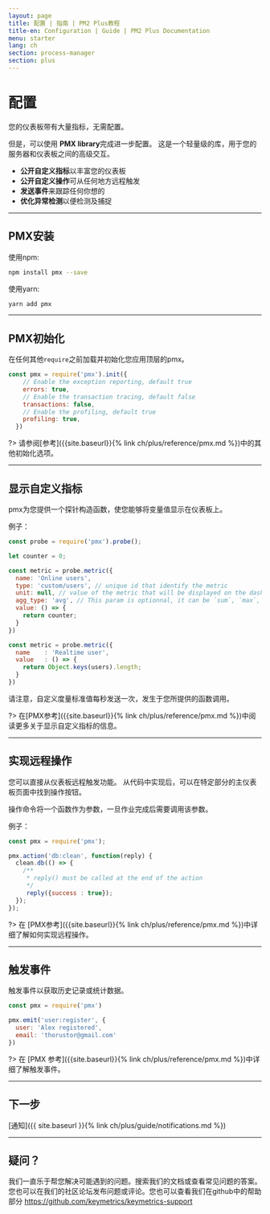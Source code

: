 ```yaml
---
layout: page
title: 配置 | 指南 | PM2 Plus教程
title-en: Configuration | Guide | PM2 Plus Documentation
menu: starter
lang: ch
section: process-manager
section: plus
---
```


# 配置

您的仪表板带有大量指标，无需配置。

但是，可以使用 **PMX library**完成进一步配置。 这是一个轻量级的库，用于您的服务器和仪表板之间的高级交互。

- **公开自定义指标**以丰富您的仪表板
- **公开自定义操作**可从任何地方远程触发
- **发送事件**来跟踪任何你想的
- **优化异常检测**以便检测及捕捉

---

## PMX安装

使用npm:

```bash
npm install pmx --save
```

使用yarn:

```bash
yarn add pmx
```

---

## PMX初始化

在任何其他`require`之前加载并初始化您应用顶层的pmx。

```javascript
const pmx = require('pmx').init({
    // Enable the exception reporting, default true
    errors: true,
    // Enable the transaction tracing, default false
    transactions: false,
    // Enable the profiling, default true
    profiling: true,
  })
```

?> 请参阅[参考]({{site.baseurl}}{% link ch/plus/reference/pmx.md %})中的其他初始化选项。

---

## 显示自定义指标

pmx为您提供一个探针构造函数，使您能够将变量值显示在仪表板上。

例子：

```javascript
const probe = require('pmx').probe();

let counter = 0;

const metric = probe.metric({
  name: 'Online users',
  type: 'custom/users', // unique id that identify the metric
  unit: null, // value of the metric that will be displayed on the dashboard
  agg_type: 'avg', // This param is optionnal, it can be `sum`, `max`, `min`, `avg` (default) or `none`. It will impact the way the probe data are aggregated. Use `none` if this is irrelevant (eg: constant or string value).
  value: () => {
    return counter;
  }
})

const metric = probe.metric({
  name    : 'Realtime user',
  value   : () => {
    return Object.keys(users).length;
  }
})
```

请注意，自定义度量标准值每秒发送一次，发生于您所提供的函数调用。

?> 在[PMX参考]({{site.baseurl}}{% link ch/plus/reference/pmx.md %})中阅读更多关于显示自定义指标的信息。

---

## 实现远程操作

您可以直接从仪表板远程触发功能。 从代码中实现后，可以在特定部分的主仪表板页面中找到操作按钮。

操作命令将一个函数作为参数，一旦作业完成后需要调用该参数。

例子：

```javascript
const pmx = require('pmx');

pmx.action('db:clean', function(reply) {
  clean.db(() => {
    /**
     * reply() must be called at the end of the action
     */
     reply({success : true});
  });
});
```

?> 在 [PMX参考]({{site.baseurl}}{% link ch/plus/reference/pmx.md %})中详细了解如何实现远程操作。

---

## 触发事件

触发事件以获取历史记录或统计数据。

```javascript
const pmx = require('pmx')

pmx.emit('user:register', {
  user: 'Alex registered',
  email: 'thorustor@gmail.com'
})
```

?> 在 [PMX 参考]({{site.baseurl}}{% link ch/plus/reference/pmx.md %})中详细了解触发事件。

---

## 下一步

[通知]({{ site.baseurl }}{% link ch/plus/guide/notifications.md %})

---

## 疑问？

我们一直乐于帮您解决可能遇到的问题。搜索我们的文档或查看常见问题的答案。您也可以在我们的社区论坛发布问题或评论。您也可以查看我们在github中的帮助部分 https://github.com/keymetrics/keymetrics-support